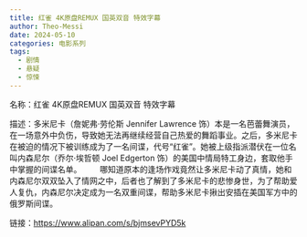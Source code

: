 ```yaml
---
title: 红雀 4K原盘REMUX 国英双音 特效字幕
author: Theo-Messi
date: 2024-05-10
categories: 电影系列
tags:
  - 剧情
  - 悬疑
  - 惊悚
---
```


名称：红雀 4K原盘REMUX 国英双音 特效字幕

描述：多米尼卡（詹妮弗·劳伦斯 Jennifer Lawrence 饰）本是一名芭蕾舞演员，在一场意外中负伤，导致她无法再继续经营自己热爱的舞蹈事业。之后，多米尼卡在被迫的情况下被训练成为了一名间谍，代号“红雀”。她被上级指派潜伏在一位名叫内森尼尔（乔尔·埃哲顿 Joel Edgerton 饰）的美国中情局特工身边，套取他手中掌握的间谍名单。
　　哪知道原本的逢场作戏竟然让多米尼卡动了真情，她和内森尼尔双双坠入了情网之中，后者也了解到了多米尼卡的悲惨身世，为了帮助爱人复仇，内森尼尔决定成为一名双重间谍，帮助多米尼卡揪出安插在美国军方中的俄罗斯间谍。

链接：https://www.alipan.com/s/bjmsevPYD5k
